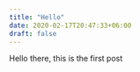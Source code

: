 ```yaml
---
title: "Hello"
date: 2020-02-17T20:47:33+06:00
draft: false
---
```


Hello there, this is the first post
